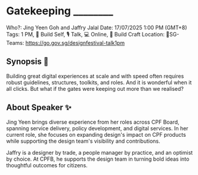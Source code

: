 # Gatekeeping ________

Who?: Jing Yeen Goh and Jaffry Jalal
Date: 17/07/2025 1:00 PM (GMT+8)
Tags: 1 PM, 🌱 Build Self, 🎙️ Talk, 💻 Online, 🔨 Build Craft
Location: 📍SG-Teams: https://go.gov.sg/designfestival-talk1pm

## Synopsis 📝

Building great digital experiences at scale and with speed often requires robust guidelines, structures, toolkits, and roles. And it is wonderful when it all clicks. But what if the gates were keeping out more than we realised?

## About Speaker ✨

Jing Yeen brings diverse experience from her roles across CPF Board, spanning service delivery, policy development, and digital services. In her current role, she focuses on expanding design's impact on CPF products while supporting the design team's visibility and contributions.

Jaffry is a designer by trade, a people manager by practice, and an optimist by choice. At CPFB, he supports the design team in turning bold ideas into thoughtful outcomes for citizens.